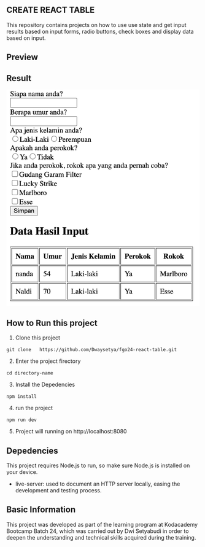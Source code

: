 ## CREATE REACT TABLE

This repository contains projects on how to use use state and get input results based on input forms, radio buttons, check boxes and display data based on input.

## Preview

## Result

![Result](./src/assets/Screenshot%202025-05-16%20at%2002.30.31.png)

## How to Run this project

1. Clone this project

```
git clone   https://github.com/Dwaysetya/fgo24-react-table.git
```

2. Enter the project firectory

```
cd directory-name
```

3. Install the Depedencies

```
npm install
```

4. run the project

```
npm run dev
```

5. Project will running on http://localhost:8080

## Depedencies

This project requires Node.js to run, so make sure Node.js is installed on your device.

- live-server: used to document an HTTP server locally, easing the development and testing process.

## Basic Information

This project was developed as part of the learning program at Kodacademy Bootcamp Batch 24, which was carried out by Dwi Setyabudi in order to deepen the understanding and technical skills acquired during the training.
